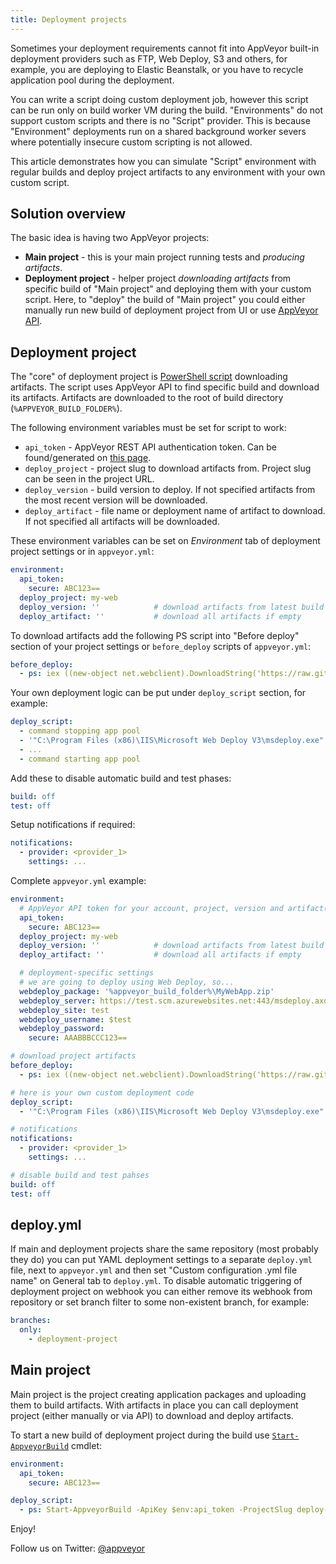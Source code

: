 ```yaml
---
title: Deployment projects
---
```


Sometimes your deployment requirements cannot fit into AppVeyor built-in deployment providers such as FTP, Web Deploy, S3 and others, for example, you are deploying to Elastic Beanstalk, or you have to recycle application pool during the deployment.

You can write a script doing custom deployment job, however this script can be run only on build worker VM during the build. "Environments" do not support custom scripts and there is no "Script" provider. This is because "Environment" deployments run on a shared background worker severs where potentially insecure custom scripting is not allowed.

This article demonstrates how you can simulate "Script" environment with regular builds and deploy project artifacts to any environment with your own custom script.

## Solution overview

The basic idea is having two AppVeyor projects:

* **Main project** - this is your main project running tests and *producing artifacts*.
* **Deployment project** - helper project *downloading artifacts* from specific build of "Main project" and deploying them with your custom script. Here, to "deploy" the build of "Main project" you could either manually run new build of deployment project from UI or use [AppVeyor API](/docs/build-worker-api#start-new-build).

## Deployment project

The "core" of deployment project is [PowerShell script](https://github.com/appveyor/ci/blob/master/scripts/deploy.ps1) downloading artifacts. The script uses AppVeyor API to find specific build and download its artifacts. Artifacts are downloaded to the root of build directory (`%APPVEYOR_BUILD_FOLDER%`).

The following environment variables must be set for script to work:

* `api_token` - AppVeyor REST API authentication token. Can be found/generated on [this page](https://ci.appveyor.com/api-token).
* `deploy_project` - project slug to download artifacts from. Project slug can be seen in the project URL.
* `deploy_version` - build version to deploy. If not specified artifacts from the most recent version will be downloaded.
* `deploy_artifact` - file name or deployment name of artifact to download. If not specified all artifacts will be downloaded.

These environment variables can be set on *Environment* tab of deployment project settings or in `appveyor.yml`:

```yaml
environment:
  api_token:
    secure: ABC123==
  deploy_project: my-web
  deploy_version: ''            # download artifacts from latest build if no version specified
  deploy_artifact: ''           # download all artifacts if empty
```

To download artifacts add the following PS script into "Before deploy" section of your project settings or `before_deploy` scripts of `appveyor.yml`:

```yaml
before_deploy:
  - ps: iex ((new-object net.webclient).DownloadString('https://raw.githubusercontent.com/appveyor/ci/master/scripts/deploy.ps1'))
```

Your own deployment logic can be put under `deploy_script` section, for example:

```yaml
deploy_script:
  - command stopping app pool
  - '"C:\Program Files (x86)\IIS\Microsoft Web Deploy V3\msdeploy.exe" -verb:sync -source:package="%webdeploy_package%" -dest:auto,ComputerName="%webdeploy_server%",UserName="%webdeploy_username%",Password="%webdeploy_password%",AuthType="Basic" -setParam:"IIS Web Application Name"="%webdeploy_site%" -allowUntrusted'
  - ...
  - command starting app pool
```

Add these to disable automatic build and test phases:

```yaml
build: off
test: off
```

Setup notifications if required:

```yaml
notifications:
  - provider: <provider_1>
    settings: ...
```

Complete `appveyor.yml` example:

```yaml
environment:
  # AppVeyor API token for your account, project, version and artifact(s) to download
  api_token:
    secure: ABC123==
  deploy_project: my-web
  deploy_version: ''            # download artifacts from latest build if no version specified
  deploy_artifact: ''           # download all artifacts if empty

  # deployment-specific settings
  # we are going to deploy using Web Deploy, so...
  webdeploy_package: '%appveyor_build_folder%\MyWebApp.zip'
  webdeploy_server: https://test.scm.azurewebsites.net:443/msdeploy.axd?site=test
  webdeploy_site: test
  webdeploy_username: $test
  webdeploy_password:
    secure: AAABBBCCC123==

# download project artifacts
before_deploy:
  - ps: iex ((new-object net.webclient).DownloadString('https://raw.githubusercontent.com/appveyor/ci/master/scripts/deploy.ps1'))

# here is your own custom deployment code
deploy_script:
  - '"C:\Program Files (x86)\IIS\Microsoft Web Deploy V3\msdeploy.exe" -verb:sync -source:package="%webdeploy_package%" -dest:auto,ComputerName="%webdeploy_server%",UserName="%webdeploy_username%",Password="%webdeploy_password%",AuthType="Basic" -setParam:"IIS Web Application Name"="%webdeploy_site%" -allowUntrusted'

# notifications
notifications:
  - provider: <provider_1>
    settings: ...

# disable build and test pahses
build: off
test: off
```

## deploy.yml

If main and deployment projects share the same repository (most probably they do) you can put YAML deployment settings to a separate `deploy.yml` file, next to `appveyor.yml` and then set "Custom configuration .yml file name" on General tab to `deploy.yml`. To disable automatic triggering of deployment project on webhook you can either remove its webhook from repository or set branch filter to some non-existent branch, for example:

```yaml
branches:
  only:
    - deployment-project
```

## Main project

Main project is the project creating application packages and uploading them to build artifacts. With artifacts in place you can call deployment project (either manually or via API) to download and deploy artifacts.

To start a new build of deployment project during the build use [`Start-AppveyorBuild`](/docs/build-worker-api#start-new-build) cmdlet:

```yaml
environment:
  api_token:
    secure: ABC123==

deploy_script:
  - ps: Start-AppveyorBuild -ApiKey $env:api_token -ProjectSlug deploy-project -EnvironmentVariables @{ "deploy_version" = $env:appveyor_build_version }
```

Enjoy!

Follow us on Twitter: [@appveyor](https://twitter.com/appveyor)
